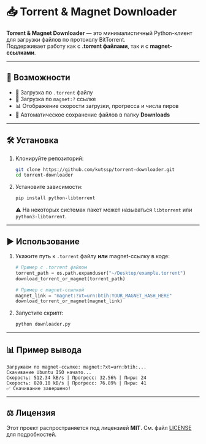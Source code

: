 
# 📥 Torrent & Magnet Downloader

**Torrent & Magnet Downloader** — это минималистичный Python-клиент для загрузки файлов по протоколу BitTorrent.  
Поддерживает работу как с **.torrent файлами**, так и с **magnet-ссылками**.

---

## 🚀 Возможности

- 📂 Загрузка по `.torrent` файлу  
- 🔗 Загрузка по `magnet:?` ссылке  
- 📊 Отображение скорости загрузки, прогресса и числа пиров  
- 💾 Автоматическое сохранение файлов в папку **Downloads**

---

## 🛠 Установка

1. Клонируйте репозиторий:

   ```bash
   git clone https://github.com/kutssp/torrent-downloader.git
   cd torrent-downloader
   ````

2. Установите зависимости:

   ```bash
   pip install python-libtorrent
   ```

   ⚠️ На некоторых системах пакет может называться `libtorrent` или `python3-libtorrent`.

---

## ▶️ Использование

1. Укажите путь к `.torrent` файлу **или** magnet-ссылку в коде:

   ```python
   # Пример с .torrent файлом
   torrent_path = os.path.expanduser("~/Desktop/example.torrent")
   download_torrent_or_magnet(torrent_path)

   # Пример с magnet-ссылкой
   magnet_link = "magnet:?xt=urn:btih:YOUR_MAGNET_HASH_HERE"
   download_torrent_or_magnet(magnet_link)
   ```

2. Запустите скрипт:

   ```bash
   python downloader.py
   ```

---

## 📊 Пример вывода

```
Загружаем по magnet-ссылке: magnet:?xt=urn:btih:...
Скачивание Ubuntu ISO начато...
Скорость: 512.34 kB/s | Прогресс: 32.56% | Пиры: 24
Скорость: 820.10 kB/s | Прогресс: 76.89% | Пиры: 41
✅ Скачивание завершено!
```

---

## ⚖️ Лицензия

Этот проект распространяется под лицензией **MIT**.
См. файл [LICENSE](LICENSE) для подробностей.

```
```
